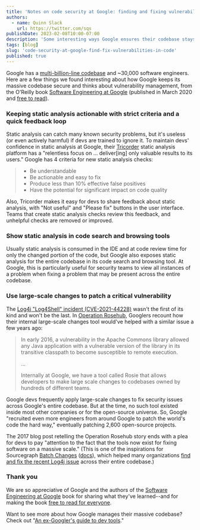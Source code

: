 ```yaml
---
title: 'Notes on code security at Google: finding and fixing vulnerabilities in a massive codebase'
authors:
  - name: Quinn Slack
    url: https://twitter.com/sqs
publishDate: 2023-02-08T10:00-07:00
description: 'Some interesting ways Google ensures their codebase stays secure, across billions of lines of code and ~30,000 software engineers.'
tags: [blog]
slug: 'code-security-at-google-find-fix-vulnerabilities-in-code'
published: true
---
```


Google has a [multi-billion-line codebase](https://cacm.acm.org/magazines/2016/7/204032-why-google-stores-billions-of-lines-of-code-in-a-single-repository/fulltext) and ~30,000 software engineers. Here are a few things we found interesting about how Google keeps its massive codebase secure and thinks about vulnerability management, from the O'Reilly book [Software Engineering at Google](https://abseil.io/resources/swe-book) (published in March 2020 and [free to read](https://abseil.io/resources/swe-book/html/toc.html)).

### Keeping static analysis actionable with strict criteria and a quick feedback loop

Static analysis can catch many known security problems, but it's useless (or even actively harmful) if devs are trained to ignore it.  To maintain devs' confidence in static analysis at Google, their [Tricorder](https://ieeexplore.ieee.org/document/7194609) static analysis platform has a "relentless focus on … deliver[ing] only valuable results to its users." Google has 4 criteria for new static analysis checks:

> * Be understandable
> * Be actionable and easy to fix
> * Produce less than 10% effective false positives
> * Have the potential for significant impact on code quality

Also, Tricorder makes it easy for devs to share feedback about static analysis, with "Not useful" and "Please fix" buttons in the user interface. Teams that create static analysis checks review this feedback, and unhelpful checks are removed or improved.

### Show static analysis in code search and browsing tools

Usually static analysis is consumed in the IDE and at code review time for only the changed portion of the code, but Google also exposes static analysis for the entire codebase in its code search and browsing tool. At Google, this is particularly useful for security teams to view all instances of a problem when fixing a problem that may be present across the entire codebase.

### Use large-scale changes to patch a critical vulnerability

The [Log4j "Log4Shell" incident (CVE-2021-44228)](https://about.sourcegraph.com/blog/log4j-log4shell-0-day/) wasn't the first of its kind and won't be the last. In [Operation Rosehub](https://opensource.googleblog.com/2017/03/operation-rosehub.html), Googlers recount how their internal large-scale changes tool would've helped with a similar issue a few years ago:

> In early 2016, a vulnerability in the Apache Commons library allowed any Java application with a vulnerable version of the library in its transitive classpath to become susceptible to remote execution.
>
> ...
>
> Internally at Google, we have a tool called Rosie that allows developers to make large scale changes to codebases owned by hundreds of different teams.

Google devs frequently apply large-scale changes to fix security issues across Google's entire codebase. But at the time, no such tool existed inside most other companies or for the open-source universe. So, Google "recruited even more engineers from around Google to patch the world's code the hard way," eventually patching 2,600 open-source projects.

The 2017 blog post retelling the Operation Rosehub story ends with a plea for devs to pay "attention to the fact that the tools now exist for fixing software on a massive scale." (This is one of the inspirations for Sourcegraph [Batch Changes](https://about.sourcegraph.com/batch-changes) ([docs](https://docs.sourcegraph.com/batch_changes)), which helped many organizations [find and fix the recent Log4j issue](https://about.sourcegraph.com/blog/log4j-log4shell-0-day/#Automate-PRs-to-fixmitigate-the-log4j-0-day-across-all-your-code) across their entire codebase.)

### Thank you

We are so appreciative of Google and the authors of the [Software Engineering at Google](https://abseil.io/resources/swe-book) book for sharing what they've learned--and for making the book [free to read for everyone](https://abseil.io/resources/swe-book/html/toc.html).

Want to see more about how Google manages their massive codebase? Check out "[An ex-Googler's guide to dev tools](https://about.sourcegraph.com/blog/ex-googler-guide-dev-tools/)."

